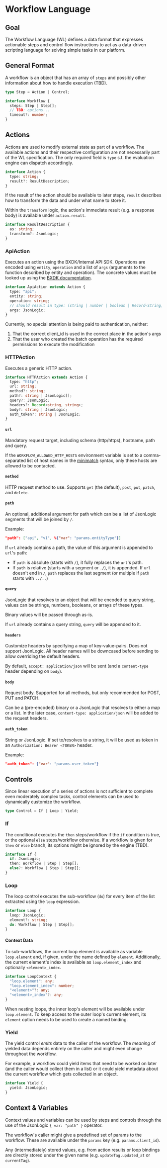 # Workflow Language

## Goal

The Workflow Language (WL) defines a data format that expresses actionable steps and control flow instructions to act as
a data-driven scripting language for solving simple tasks in our platform.

## General Format

A workflow is an object that has an array of `steps` and possibly other information about how to handle execution (TBD).

```typescript
type Step = Action | Control;

interface Workflow {
  steps: Step | Step[];
  // TBD: options...
  timeout?: number;
}
```

## Actions

Actions are used to modify external state as part of a workflow. The available actions and their respective
configuration are not necessarily part of the WL specification. The only required field is `type` s.t. the evaluation
engine can dispatch accordingly.

```typescript
interface Action {
  type: string;
  result?: ResultDescription;
}
```

If the result of the action should be available to later steps, `result` describes how to transform the data and under
what name to store it.

Within the `transform` logic, the action's immediate result (e.g. a response body) is available under `action.result`.

```typescript
interface ResultDescription {
  as: string;
  transform?: JsonLogic;
}
```

### ApiAction

Executes an action using the BXDK/Internal API SDK. Operations are encoded using `entity`, `operation` and a list of
`args` (arguments to the function described by entity and operation). The concrete values must be looked up using the [BXDK documentation](https://intern-docs.box-id.com/sdk_internal_api_elixir/api-reference.html).

```typescript
interface ApiAction extends Action {
  type: "api";
  entity: string;
  operation: string;
  // should result in type: (string | number | boolean | Record<string, string | number | boolean>)[];
  args: JsonLogic;
}
```

Currently, no special attention is being paid to authentication, neither:

1. That the correct client_id is used in the correct place in the action's args
2. That the user who created the batch operation has the required permissions to execute the modification

### HTTPAction

Executes a generic HTTP action.

```ts
interface HTTPAction extends Action {
  type: "http";
  url: string;
  method?: string;
  path?: string | JsonLogic[];
  query?: JsonLogic;
  headers?: Record<string, string>;
  body?: string | JsonLogic;
  auth_token?: string | JsonLogic;
}
```

#### `url`

Mandatory request target, including schema (http/https), hostname, path and query.

If the `WORKFLOW_ALLOWED_HTTP_HOSTS` environment variable is set to a comma-separated list of host
names in the [minimatch](https://github.com/isaacs/minimatch) syntax, only these hosts are allowed
to be contacted.

#### `method`

HTTP request method to use. Supports `get` (the default), `post`, `put`, `patch`, and `delete`.

#### `path`

An optional, additional argument for path which can be a list of JsonLogic segments that will be
joined by `/`.

Example:

```json
"path": ["api", "v1", %{"var": "params.entityType"}]
```

If `url` already contains a path, the value of this argument is appended to `url`'s path:

- If `path` is absolute (starts with `/`), it fully replaces the `url`'s path.
- If `path` is relative (starts with a segment or `./`), it is appended. If `url` doesn't end in
  `/`, `path` replaces the last segment (or multiple if `path` starts with `../..`)

#### `query`

JsonLogic that resolves to an object that will be encoded to query string, values can be strings,
numbers, booleans, or arrays of these types.

Binary values will be passed through as-is.

If `url` already contains a query string, `query` will be appended to it.

#### `headers`

Customize headers by specifying a map of key-value-pairs. Does not support JsonLogic.
All header names will be downcased before sending to allow overriding the default headers.

By default, `accept: application/json` will be sent (and a `content-type` header depending on `body`).

#### `body`

Request body. Supported for all methods, but only recommended for POST, PUT and PATCH.

Can be a (pre-encoded) binary or a JsonLogic that resolves to either a map or a list. In the later
case, `content-type: application/json` will be added to the request headers.

#### `auth_token`

String or JsonLogic. If set to/resolves to a string, it will be used as token in an `Authorization:
Bearer <TOKEN>` header.

Example:

```json
"auth_token": {"var": "params.user_token"}
```

## Controls

Since linear execution of a series of actions is not sufficient to complete even moderately complex tasks, control
elements can be used to dynamically customize the workflow.

```typescript
type Control = If | Loop | Yield;
```

### If

The conditional executes the `then` steps/workflow if the `if` condition is true, or the optional `else` steps/workflow
otherwise. If a workflow is given for `then` or `else` branch, its options might be ignored by the engine (TBD).

```typescript
interface If {
  if: JsonLogic;
  then: Workflow | Step | Step[];
  else?: Workflow | Step | Step[];
}
```

### Loop

The loop control executes the sub-workflow (`do`) for every item of the list extracted using the `loop` expression.

```typescript
interface Loop {
  loop: JsonLogic;
  element?: string;
  do: Workflow | Step | Step[];
}
```

#### Context Data

To sub-workflows, the current loop element is available as variable `loop.element` and, if given, under the name defined by `element`. Additionally, the current element's index is available as `loop.element_index` and optionally `<element>_index`.

```typescript
interface LoopContext {
  "loop.element": any;
  "loop.element_index": number;
  "<element>"?: any;
  "<element>_index"?: any;
}
```

When nesting loops, the inner loop's element will be available under `loop.element`. To keep access to the outer loop's current element, its `element` option needs to be used to create a named binding.

### Yield

The yield control _emits_ data to the caller of the workflow. The _meaning_ of yielded data depends entirely on the
caller and might even change throughout the workflow.

For example, a workflow could yield items that need to be worked on later (and the caller would collect them in a list)
or it could yield metadata about the current workflow which gets collected in an object.

```typescript
interface Yield {
  yield: JsonLogic;
}
```

## Context & Variables

Context values and variables can be used by steps and controls through the use of the JsonLogic `{ var: "path" }`
operator.

The workflow's caller might give a predefined set of params to the workflow. These are available under the `params` key
(e.g. `params.client_id`).

Any (intermediately) stored values, e.g. from action results or loop bindings are directly stored under the given name
(e.g. `updateTag.updated_at` or `currentTag`).
